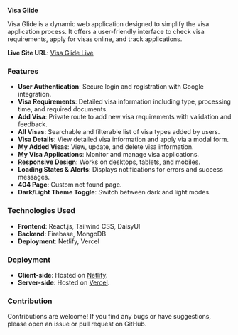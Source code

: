 **Visa Glide**

Visa Glide is a dynamic web application designed to simplify the visa application process. It offers a user-friendly interface to check visa requirements, apply for visas online, and track applications.

**Live Site URL**: [Visa Glide Live](https://visa-glide.example.com)

### Features
- **User Authentication**: Secure login and registration with Google integration.
- **Visa Requirements**: Detailed visa information including type, processing time, and required documents.
- **Add Visa**: Private route to add new visa requirements with validation and feedback.
- **All Visas**: Searchable and filterable list of visa types added by users.
- **Visa Details**: View detailed visa information and apply via a modal form.
- **My Added Visas**: View, update, and delete visa information.
- **My Visa Applications**: Monitor and manage visa applications.
- **Responsive Design**: Works on desktops, tablets, and mobiles.
- **Loading States & Alerts**: Displays notifications for errors and success messages.
- **404 Page**: Custom not found page.
- **Dark/Light Theme Toggle**: Switch between dark and light modes.

### Technologies Used
- **Frontend**: React.js, Tailwind CSS, DaisyUI
- **Backend**: Firebase, MongoDB
- **Deployment**: Netlify, Vercel



### Deployment
- **Client-side**: Hosted on [Netlify](https://visa-glide.netlify.app).
- **Server-side**: Hosted on [Vercel](https://vercel.com/visa-glide).

### Contribution
Contributions are welcome! If you find any bugs or have suggestions, please open an issue or pull request on GitHub.

